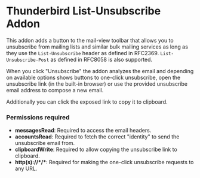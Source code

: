 # Thunderbird List-Unsubscribe Addon

This addon adds a button to the mail-view toolbar that allows you to unsubscribe
from mailing lists and similar bulk mailing services as long as they use the
`List-Unsubscribe` header as defined in RFC2369. `List-Unsubscribe-Post` as defined
in RFC8058 is also supported.

When you click "Unsubscribe" the addon analyzes the email and depending on available
options shows buttons to one-click unsubscribe, open the unsubscribe link (in the
built-in browser) or use the provided unsubscribe email address to compose a new
email.

Additionally you can click the exposed link to copy it to clipboard.


### Permissions required

- **messagesRead**: Required to access the email headers.
- **accountsRead**: Required to fetch the correct "identity" to send the unsubscribe email from.
- **clipboardWrite**: Required to allow copying the unsubscribe link to clipboard.
- **http(s)://\*/\***: Required for making the one-click unsubscribe requests to any URL.
